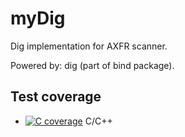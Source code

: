 # myDig

Dig implementation for AXFR scanner. 

Powered by: dig (part of bind package).

## Test coverage

- [![C coverage]()](https://mskwarek.gitlab.io/myDig) C/C++

